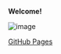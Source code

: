 **Welcome!**

![image](https://user-images.githubusercontent.com/91697032/144334944-538b28c3-ffd9-488d-b716-2e418dd9d5bd.png)

[GitHub Pages](https://github.com/mydatascienceprojects/Zinnia_Portfolio/blob/main/reviews-sentiment-analysis-95-7-accuracy.ipynb)
